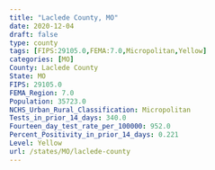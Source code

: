 ```yaml
---
title: "Laclede County, MO"
date: 2020-12-04
draft: false
type: county
tags: [FIPS:29105.0,FEMA:7.0,Micropolitan,Yellow]
categories: [MO]
County: Laclede County
State: MO
FIPS: 29105.0
FEMA_Region: 7.0
Population: 35723.0
NCHS_Urban_Rural_Classification: Micropolitan
Tests_in_prior_14_days: 340.0
Fourteen_day_test_rate_per_100000: 952.0
Percent_Positivity_in_prior_14_days: 0.221
Level: Yellow
url: /states/MO/laclede-county
---
```



